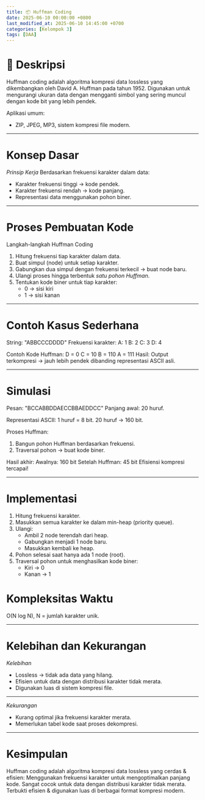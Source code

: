 ```yaml
---
title: 📦 Huffman Coding
date: 2025-06-10 00:00:00 +0800
last_modified_at: 2025-06-10 14:45:00 +0700
categories: [Kelompok 3]
tags: [DAA]
---
```


# 📌 Deskripsi
Huffman coding adalah algoritma kompresi data lossless yang dikembangkan oleh David A. Huffman pada tahun 1952.
Digunakan untuk mengurangi ukuran data dengan mengganti simbol yang sering muncul dengan kode bit yang lebih pendek.

Aplikasi umum:
- ZIP, JPEG, MP3, sistem kompresi file modern.

---

# Konsep Dasar
*Prinsip Kerja*
Berdasarkan frekuensi karakter dalam data:
- Karakter frekuensi tinggi → kode pendek.
- Karakter frekuensi rendah → kode panjang.
- Representasi data menggunakan pohon biner.

---

# Proses Pembuatan Kode

Langkah-langkah Huffman Coding
1. Hitung frekuensi tiap karakter dalam data.
2. Buat simpul (node) untuk setiap karakter.
3. Gabungkan dua simpul dengan frekuensi terkecil → buat node baru.
4. Ulangi proses hingga terbentuk *satu pohon Huffman*.
5. Tentukan kode biner untuk tiap karakter:
    - 0 → sisi kiri
    - 1 → sisi kanan

---

# Contoh Kasus Sederhana
String: "ABBCCCDDDD"
Frekuensi karakter:
A: 1
B: 2
C: 3
D: 4


Contoh Kode Huffman:
D = 0
C = 10
B = 110
A = 111
Hasil:
Output terkompresi → jauh lebih pendek dibanding representasi ASCII asli.

---

# Simulasi
Pesan: "BCCABBDDAECCBBAEDDCC"
Panjang awal: 20 huruf.

Representasi ASCII:
1 huruf = 8 bit.
20 huruf → 160 bit.

Proses Huffman:
1. Bangun pohon Huffman berdasarkan frekuensi.
2. Traversal pohon → buat kode biner.


Hasil akhir:
Awalnya: 160 bit
Setelah Huffman: 45 bit
Efisiensi kompresi tercapai!

---

# Implementasi
1. Hitung frekuensi karakter.
2. Masukkan semua karakter ke dalam min-heap (priority queue).
3. Ulangi:
    - Ambil 2 node terendah dari heap.
    - Gabungkan menjadi 1 node baru.
    - Masukkan kembali ke heap.
4. Pohon selesai saat hanya ada 1 node (root).
5. Traversal pohon untuk menghasilkan kode biner:
    - Kiri → 0
    - Kanan → 1


# Kompleksitas Waktu
O(N log N), N = jumlah karakter unik.

---

# Kelebihan dan Kekurangan
*Kelebihan*
- Lossless → tidak ada data yang hilang.
- Efisien untuk data dengan distribusi karakter tidak merata.
- Digunakan luas di sistem kompresi file.

---

*Kekurangan*
- Kurang optimal jika frekuensi karakter merata.
- Memerlukan tabel kode saat proses dekompresi.

---

# Kesimpulan
Huffman coding adalah algoritma kompresi data lossless yang cerdas & efisien:
Menggunakan frekuensi karakter untuk mengoptimalkan panjang kode.
Sangat cocok untuk data dengan distribusi karakter tidak merata.
Terbukti efisien & digunakan luas di berbagai format kompresi modern.